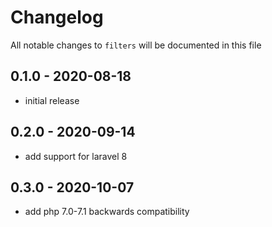 # Changelog

All notable changes to `filters` will be documented in this file

## 0.1.0 - 2020-08-18
- initial release


## 0.2.0 - 2020-09-14
- add support for laravel 8


## 0.3.0 - 2020-10-07
- add php 7.0-7.1 backwards compatibility
